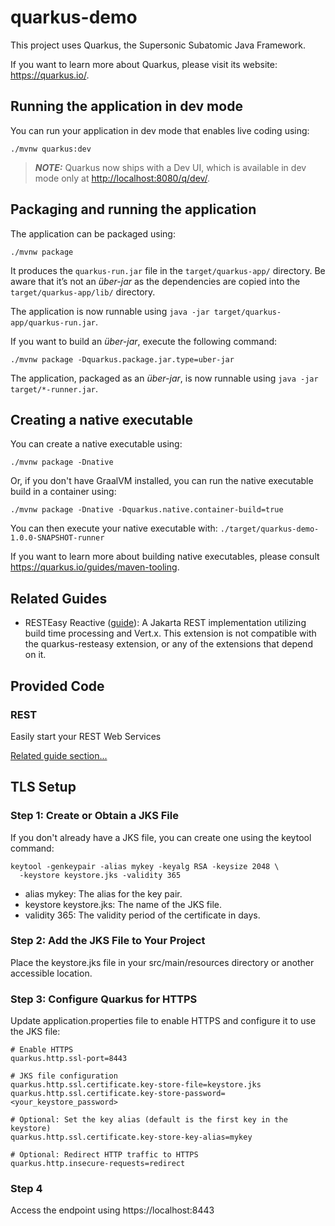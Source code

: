 # quarkus-demo

This project uses Quarkus, the Supersonic Subatomic Java Framework.

If you want to learn more about Quarkus, please visit its website: <https://quarkus.io/>.

## Running the application in dev mode

You can run your application in dev mode that enables live coding using:

```shell script
./mvnw quarkus:dev
```

> **_NOTE:_**  Quarkus now ships with a Dev UI, which is available in dev mode only at <http://localhost:8080/q/dev/>.

## Packaging and running the application

The application can be packaged using:

```shell script
./mvnw package
```

It produces the `quarkus-run.jar` file in the `target/quarkus-app/` directory.
Be aware that it’s not an _über-jar_ as the dependencies are copied into the `target/quarkus-app/lib/` directory.

The application is now runnable using `java -jar target/quarkus-app/quarkus-run.jar`.

If you want to build an _über-jar_, execute the following command:

```shell script
./mvnw package -Dquarkus.package.jar.type=uber-jar
```

The application, packaged as an _über-jar_, is now runnable using `java -jar target/*-runner.jar`.

## Creating a native executable

You can create a native executable using:

```shell script
./mvnw package -Dnative
```

Or, if you don't have GraalVM installed, you can run the native executable build in a container using:

```shell script
./mvnw package -Dnative -Dquarkus.native.container-build=true
```

You can then execute your native executable with: `./target/quarkus-demo-1.0.0-SNAPSHOT-runner`

If you want to learn more about building native executables, please consult <https://quarkus.io/guides/maven-tooling>.

## Related Guides

- RESTEasy Reactive ([guide](https://quarkus.io/guides/resteasy-reactive)): A Jakarta REST implementation utilizing build time processing and Vert.x. This extension is not compatible with the quarkus-resteasy extension, or any of the extensions that depend on it.

## Provided Code

### REST

Easily start your REST Web Services

[Related guide section...](https://quarkus.io/guides/getting-started-reactive#reactive-jax-rs-resources)

## TLS Setup

### Step 1: Create or Obtain a JKS File
If you don't already have a JKS file, you can create one using the keytool command:
```shell
keytool -genkeypair -alias mykey -keyalg RSA -keysize 2048 \
  -keystore keystore.jks -validity 365
```
- alias mykey: The alias for the key pair.
- keystore keystore.jks: The name of the JKS file.
- validity 365: The validity period of the certificate in days.

### Step 2: Add the JKS File to Your Project
Place the keystore.jks file in your src/main/resources directory or another accessible location.

### Step 3: Configure Quarkus for HTTPS
Update application.properties file to enable HTTPS and configure it to use the JKS file:
```
# Enable HTTPS
quarkus.http.ssl-port=8443

# JKS file configuration
quarkus.http.ssl.certificate.key-store-file=keystore.jks
quarkus.http.ssl.certificate.key-store-password=<your_keystore_password>

# Optional: Set the key alias (default is the first key in the keystore)
quarkus.http.ssl.certificate.key-store-key-alias=mykey

# Optional: Redirect HTTP traffic to HTTPS
quarkus.http.insecure-requests=redirect

```

### Step 4
Access the endpoint using https://localhost:8443